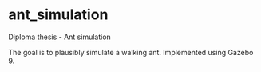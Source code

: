 # ant_simulation
Diploma thesis - Ant simulation

The goal is to plausibly simulate a walking ant.
Implemented using Gazebo 9.
